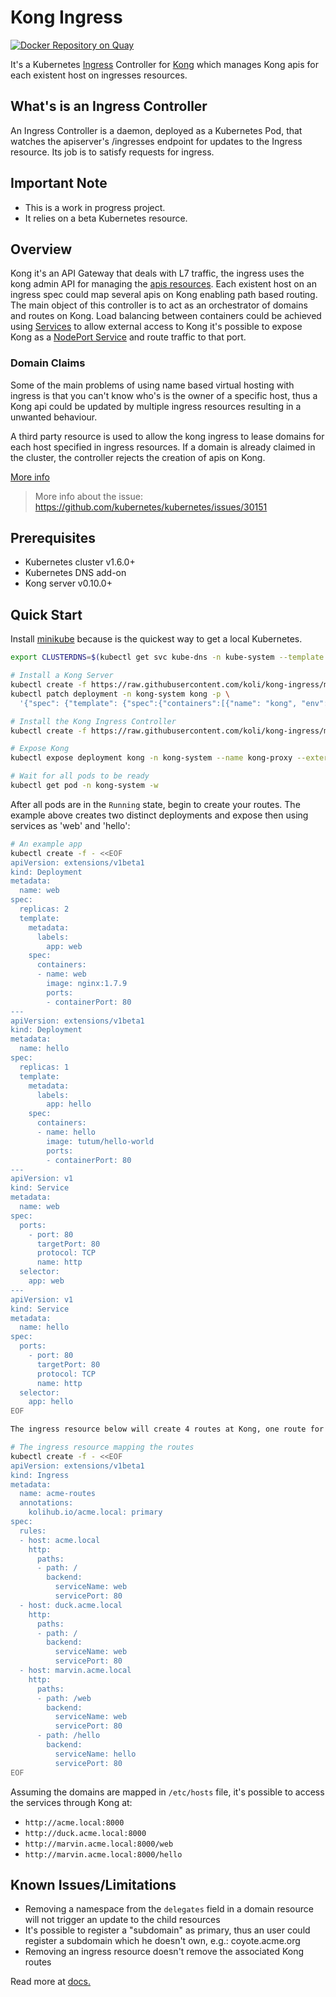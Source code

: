 # Kong Ingress

[![Docker Repository on Quay](https://quay.io/repository/koli/kong-ingress/status "Docker Repository on Quay")](https://quay.io/repository/koli/kong-ingress)

It's a Kubernetes [Ingress](https://kubernetes.io/docs/concepts/services-networking/ingress/) Controller for [Kong](https://getkong.org/about) which manages Kong apis for each existent host on ingresses resources.

## What's is an Ingress Controller

An Ingress Controller is a daemon, deployed as a Kubernetes Pod, that watches the apiserver's /ingresses endpoint for updates to the Ingress resource. Its job is to satisfy requests for ingress.

## Important Note

- This is a work in progress project.
- It relies on a beta Kubernetes resource.

## Overview

Kong it's an API Gateway that deals with L7 traffic, the ingress uses the kong admin API for managing the [apis resources](https://getkong.org/docs/0.10.x/admin-api/#api-object). Each existent host on an ingress spec could map several apis on Kong enabling path based routing. The main object of this controller is to act as an orchestrator of domains and routes on Kong. Load balancing between containers could be achieved using [Services](https://kubernetes.io/docs/concepts/services-networking/service/) to allow external access to Kong it's possible to expose Kong as a [NodePort Service](https://kubernetes.io/docs/concepts/services-networking/service/#type-nodeport) and route traffic to that port.

### Domain Claims

Some of the main problems of using name based virtual hosting with ingress is that you can't know who's is the owner of a specific host, thus a Kong api could be updated by multiple ingress resources resulting in a unwanted behaviour.

A third party resource is used to allow the kong ingress to lease domains for each host specified in ingress resources. If a domain is already claimed in the cluster, the controller rejects the creation of apis on Kong.

[More info](./docs/domain-claims.md)

> More info about the issue: https://github.com/kubernetes/kubernetes/issues/30151

## Prerequisites

- Kubernetes cluster v1.6.0+
- Kubernetes DNS add-on
- Kong server v0.10.0+

## Quick Start

Install [minikube](https://github.com/kubernetes/minikube) because is the quickest way to get a local Kubernetes.

```bash
export CLUSTERDNS=$(kubectl get svc kube-dns -n kube-system --template {{.spec.clusterIP}})

# Install a Kong Server
kubectl create -f https://raw.githubusercontent.com/koli/kong-ingress/master/docs/examples/kong-server.yaml
kubectl patch deployment -n kong-system kong -p \
  '{"spec": {"template": {"spec":{"containers":[{"name": "kong", "env":[{"name": "KONG_DNS_RESOLVER", "value": '\"$CLUSTERDNS\"'}]}]}}}}'

# Install the Kong Ingress Controller
kubectl create -f https://raw.githubusercontent.com/koli/kong-ingress/master/docs/examples/kong-ingress.yaml

# Expose Kong
kubectl expose deployment kong -n kong-system --name kong-proxy --external-ip=$(minikube ip) --port 8000 --target-port 8000

# Wait for all pods to be ready
kubectl get pod -n kong-system -w
```

After all pods are in the `Running` state, begin to create your routes. The example above creates two distinct deployments and expose then using services as 'web' and 'hello':

```bash
# An example app
kubectl create -f - <<EOF
apiVersion: extensions/v1beta1
kind: Deployment
metadata:
  name: web
spec:
  replicas: 2
  template:
    metadata:
      labels:
        app: web
    spec:
      containers:
      - name: web
        image: nginx:1.7.9
        ports:
        - containerPort: 80
---
apiVersion: extensions/v1beta1
kind: Deployment
metadata:
  name: hello
spec:
  replicas: 1
  template:
    metadata:
      labels:
        app: hello
    spec:
      containers:
      - name: hello
        image: tutum/hello-world
        ports:
        - containerPort: 80
---
apiVersion: v1
kind: Service
metadata:
  name: web
spec:
  ports:
    - port: 80
      targetPort: 80
      protocol: TCP
      name: http
  selector:
    app: web
---
apiVersion: v1
kind: Service
metadata:
  name: hello
spec:
  ports:
    - port: 80
      targetPort: 80
      protocol: TCP
      name: http
  selector:
    app: hello
EOF

The ingress resource below will create 4 routes at Kong, one route for path:

# The ingress resource mapping the routes
kubectl create -f - <<EOF
apiVersion: extensions/v1beta1
kind: Ingress
metadata:
  name: acme-routes
  annotations:
    kolihub.io/acme.local: primary
spec:
  rules:
  - host: acme.local
    http:
      paths:
      - path: /
        backend:
          serviceName: web
          servicePort: 80
  - host: duck.acme.local
    http:
      paths:
      - path: /
        backend:
          serviceName: web
          servicePort: 80
  - host: marvin.acme.local
    http:
      paths:
      - path: /web
        backend:
          serviceName: web
          servicePort: 80
      - path: /hello
        backend:
          serviceName: hello
          servicePort: 80
EOF
```

Assuming the domains are mapped in `/etc/hosts` file, it's possible to access the services through Kong at:

- `http://acme.local:8000`
- `http://duck.acme.local:8000`
- `http://marvin.acme.local:8000/web`
- `http://marvin.acme.local:8000/hello`

## Known Issues/Limitations

- Removing a namespace from the `delegates` field in a domain resource will not trigger an update to the child resources
- It's possible to register a "subdomain" as primary, thus an user could register a subdomain which he doesn't own, e.g.: coyote.acme.org
- Removing an ingress resource doesn't remove the associated Kong routes

Read more at [docs.](./docs/README.md)
